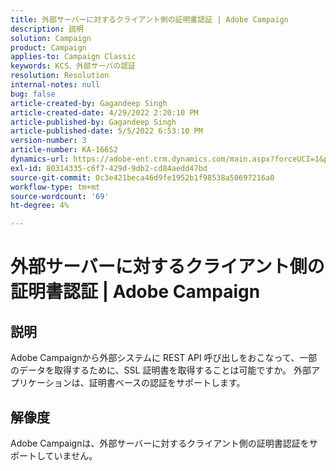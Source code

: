 ```yaml
---
title: 外部サーバーに対するクライアント側の証明書認証 | Adobe Campaign
description: 説明
solution: Campaign
product: Campaign
applies-to: Campaign Classic
keywords: KCS、外部サーバの認証
resolution: Resolution
internal-notes: null
bug: false
article-created-by: Gagandeep Singh
article-created-date: 4/29/2022 2:20:10 PM
article-published-by: Gagandeep Singh
article-published-date: 5/5/2022 6:53:10 PM
version-number: 3
article-number: KA-16652
dynamics-url: https://adobe-ent.crm.dynamics.com/main.aspx?forceUCI=1&pagetype=entityrecord&etn=knowledgearticle&id=5b70dc75-c7c7-ec11-a7b6-0022480a1de4
exl-id: 80314335-c6f7-429d-9db2-cd84aedd47bd
source-git-commit: 0c3e421beca46d9fe1952b1f98538a50697216a0
workflow-type: tm+mt
source-wordcount: '69'
ht-degree: 4%

---
```


# 外部サーバーに対するクライアント側の証明書認証 | Adobe Campaign

## 説明


Adobe Campaignから外部システムに REST API 呼び出しをおこなって、一部のデータを取得するために、SSL 証明書を取得することは可能ですか。 外部アプリケーションは、証明書ベースの認証をサポートします。


## 解像度


Adobe Campaignは、外部サーバーに対するクライアント側の証明書認証をサポートしていません。

